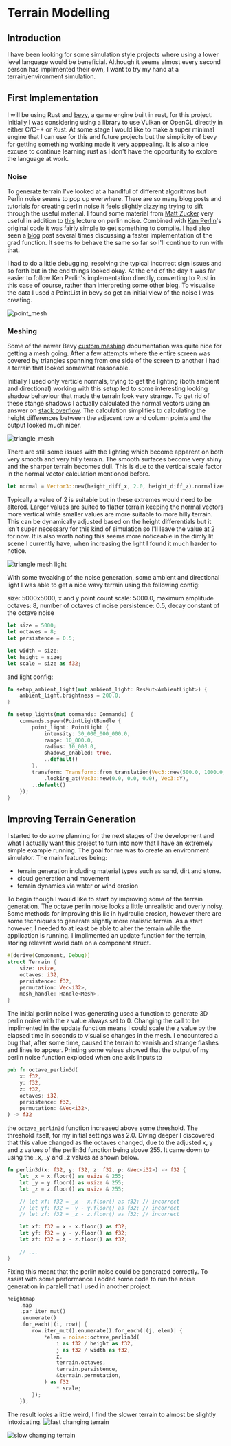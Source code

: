 # Terrain Modelling

## Introduction

I have been looking for some simulation style projects where using a lower level language would be beneficial. Although it seems almost every second person has implimented their own, I want to try my hand at a terrain/environment simulation.

## First Implementation

I will be using Rust and [bevy](https://bevyengine.org/), a game engine built in rust, for this project. Initially I was considering using a library to use Vulkan or OpenGL directly in either C/C++ or Rust. At some stage I would like to make a super minimal engine that I can use for this and future projects but the simplicity of bevy for getting something working made it very apppealing. It is also a nice excuse to continue learning rust as I don't have the opportunity to explore the language at work.

### Noise

To generate terrain I've looked at a handlful of different algorithms but Perlin noise seems to pop up everwhere. There are so many blog posts and tutorials for creating perlin noise it feels slightly dizzying trying to sift through the useful material. I found some material from [Matt Zucker](https://mzucker.github.io/html/perlin-noise-math-faq.html) very useful in addition to [this](https://www.cs.umd.edu/class/spring2018/cmsc425/Lects/lect13-2d-perlin.pdf) lecture on perlin noise. Combined with [Ken Perlin](https://mrl.cs.nyu.edu/~perlin/noise/)'s original code it was fairly simple to get something to compile. I had also seen a [blog](http://riven8192.blogspot.com/2010/08/calculate-perlinnoise-twice-as-fast.html) post several times discussing a faster implementation of the grad function. It seems to behave the same so far so I'll continue to run with that.

I had to do a little debugging, resolving the typical incorrect sign issues and so forth but in the end things looked okay. At the end of the day it was far easier to follow Ken Perlin's implementation directly, converting to Rust in this case of course, rather than interpreting some other blog. To visualise the data I used a PointList in bevy so get an initial view of the noise I was creating.

![point_mesh](./resources/point_mesh.png "Point List Mesh")

### Meshing

Some of the newer Bevy [custom meshing](https://bevyengine.org/examples/3D%20Rendering/generate-custom-mesh/) documentation was quite nice for getting a mesh going. After a few attempts where the entire screen was covered by triangles spanning from one side of the screen to another I had a terrain that looked somewhat reasonable.

Initially I used only verticle normals, trying to get the lighting (both ambient and directional) working with this setup led to some interesting looking shadow behaviour that made the terrain look very strange. To get rid of these stange shadows I actually calculated the normal vectors using an answer on [stack overflow](https://stackoverflow.com/questions/6656358/calculating-normals-in-a-triangle-mesh). The calculation simplifies to calculating the height differences between the adjacent row and column points and the output looked much nicer.

![triangle_mesh](./resources/triangle_mesh.png "Triangle List Mesh")

There are still some issues with the lighting which become apparent on both very smooth and very hilly terrain. The smooth surfaces become very shiny and the sharper terrain becomes dull. This is due to the vertical scale factor in the normal vector calculation mentioned before.

```rust
let normal = Vector3::new(height_diff_x, 2.0, height_diff_z).normalize();
```

Typically a value of 2 is suitable but in these extremes would need to be altered. Larger values are suited to flatter terrain keeping the normal vectors more vertical while smaller values are more suitable to more hilly terrain. This can be dynamically adjusted based on the height differentials but it isn't super necessary for this kind of simulation so I'll leave the value at 2 for now. It is also worth noting this seems more noticeable in the dimly lit scene I currently have, when increasing the light I found it much harder to notice.

![triangle mesh light](./resources/triangle_mesh_light.png "Triangle List Mesh Lighter")

With some tweaking of the noise generation, some ambient and directional light I was able to get a nice wavy terrain using the following config:

size: 5000x5000, x and y point count
scale: 5000.0, maximum amplitude
octaves: 8, number of octaves of noise
persistence: 0.5, decay constant of the octave noise

```rust
let size = 5000;
let octaves = 8;
let persistence = 0.5;

let width = size;
let height = size;
let scale = size as f32;
```

and light config:

```rust
fn setup_ambient_light(mut ambient_light: ResMut<AmbientLight>) {
    ambient_light.brightness = 200.0;
}

fn setup_lights(mut commands: Commands) {
    commands.spawn(PointLightBundle {
        point_light: PointLight {
            intensity: 30_000_000_000.0,
            range: 10_000.0,
            radius: 10_000.0,
            shadows_enabled: true,
            ..default()
        },
        transform: Transform::from_translation(Vec3::new(500.0, 1000.0, 500.0))
            .looking_at(Vec3::new(0.0, 0.0, 0.0), Vec3::Y),
        ..default()
    });
}
```

## Improving Terrain Generation

I started to do some planning for the next stages of the development and what I actually want this project to turn into now that I have an extremely simple example running. The goal for me was to create an environment simulator. The main features being:

- terrain generation including material types such as sand, dirt and stone.
- cloud generation and movement
- terrain dynamics via water or wind erosion

To begin though I would like to start by improving some of the terrain generation. The octave perlin noise looks a little unrealistic and overly noisy. Some methods for improving this lie in hydraulic erosion, however there are some techniques to generate slightly more realistic terrain. As a start however, I needed to at least be able to alter the terrain while the application is running. I implimented an update function for the terrain, storing relevant world data on a component struct.

```rust
#[derive(Component, Debug)]
struct Terrain {
    size: usize,
    octaves: i32,
    persistence: f32,
    permutation: Vec<i32>,
    mesh_handle: Handle<Mesh>,
}
```

The initial perlin noise I was generating used a function to generate 3D perlin noise with the z value always set to 0. Changing the call to be implimented in the update function means I could scale the z value by the elapsed time in seconds to visualise changes in the mesh. I encountered a bug that, after some time, caused the terrain to vanish and strange flashes and lines to appear. Printing some values showed that the output of my perlin noise function exploded when one axis inputs to

```rust
pub fn octave_perlin3d(
    x: f32,
    y: f32,
    z: f32,
    octaves: i32,
    persistence: f32,
    permutation: &Vec<i32>,
) -> f32
```

the `octave_perlin3d` function increased above some threshold. The threshold itself, for my initial settings was 2.0. Diving deeper I discovered that this value changed as the octaves changed, due to the adjusted x, y and z values of the perlin3d function being above 255. It came down to using the _x, _y and _z values as shown below.

```rust
fn perlin3d(x: f32, y: f32, z: f32, p: &Vec<i32>) -> f32 {
    let _x = x.floor() as usize & 255;
    let _y = y.floor() as usize & 255;
    let _z = z.floor() as usize & 255;

    // let xf: f32 = _x - x.floor() as f32; // incorrect
    // let yf: f32 = _y - y.floor() as f32; // incorrect
    // let zf: f32 = _z - z.floor() as f32; // incorrect

    let xf: f32 = x - x.floor() as f32;
    let yf: f32 = y - y.floor() as f32;
    let zf: f32 = z - z.floor() as f32;

    // ...
}
```

Fixing this meant that the perlin noise could be generated correctly. To assist with some performance I added some code to run the noise generation in paralell that I used in another project.

```rust
heightmap
    .map
    .par_iter_mut()
    .enumerate()
    .for_each(|(i, row)| {
        row.iter_mut().enumerate().for_each(|(j, elem)| {
            *elem = noise::octave_perlin3d(
                i as f32 / height as f32,
                j as f32 / width as f32,
                z,
                terrain.octaves,
                terrain.persistence,
                &terrain.permutation,
            ) as f32
                * scale;
        });
    });
```

The result looks a little weird, I find the slower terrain to almost be slightly intoxicating.
![fast changing terrain](./resources/1000x1000_fast.gif "1000x1000 Fast Rate")

![slow changing terrain](./resources/1000x1000_slow.gif "1000x1000 Slow Rate")
